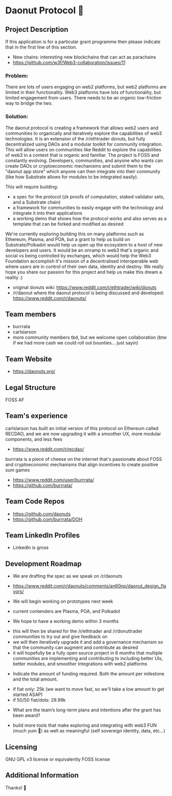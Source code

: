# Daonut Protocol 🍩

## Project Description
If this application is for a particular grant programme then please indicate that in the first line of this section.
- New chains: interesting new blockchains that can act as parachains
- https://github.com/w3f/Web3-collaboration/issues/11

### Problem: 
There are lots of users engaging on web2 platforms, but web2 platforms are limited in their functionality. Web3 platforms have lots of functionality, but limited engagement from users. There needs to be an organic low-friction way to bridge the two.

### Solution:
The daonut protocol is creating a framework that allows web2 users and communities to organically and iteratively explore the capabilities of web3 technologies. It is an extension of the /r/ethtrader donuts, but fully decentralized using DAOs and a modular toolkit for community integration. This will allow users on communities like Reddit to explore the capabilities of web3 in a context that is organic and familiar. The project is FOSS and constantly evolving. Developers, communities, and anyone who wants can create DAOs or cryptoeconomic mechanisms and submit them to the "daonut app store" which anyone can then integrate into their community (like how Substrate allows for modules to be integrated easily).

This will require building:
- a spec for the protocol (zk proofs of computation, staked validator sets, and a Substrate chain)
- a framework for communities to easily engage with the technology and integrate it into their applications
- a working demo that shows how the protocol works and also serves as a template that can be forked and modified as desired

We're currently exploring building this on many platforms such as Ethereum, Plasma, and POA, but a grant to help us build on Substrate/Polkadot would help us open up the ecosystem to a host of new developers and users. It would be an onramp to web3 that's organic and social vs being controlled by exchanges, which would help the Web3 Foundation accomplish it's mission of a decentralised interoperable web where users are in control of their own data, identity and destiny. We really hope you share our passion for this project and help us make this dream a reality :)
- original donuts wiki: https://www.reddit.com/r/ethtrader/wiki/donuts
- /r/daonut where the daonut protocol is being discussed and developed: https://www.reddit.com/r/daonuts/

## Team members
* burrrata
* carlslarson	
* more community members tbd, but we welcome open collaboration (btw if we had more cash we could roll out bounties... just sayin)

## Team Website	
* https://daonuts.org/

## Legal Structure 
FOSS AF

## Team's experience
carlslarson has built an initial version of this protocol on Ethereum called RECDAO, and we are now upgrading it with a smoother UX, more modular components, and less fees
- https://www.reddit.com/r/recdao/

burrrata is a piece of cheese on the internet that's passionate about FOSS and cryptoeconomic mechanisms that align incentives to create positive sum games
- https://www.reddit.com/user/burrrata/
- https://github.com/burrrata/


## Team Code Repos
* https://github.com/daonuts
* https://github.com/burrrata/DOH

## Team LinkedIn Profiles
* LinkedIn is gross 

## Development Roadmap

* We are drafting the spec as we speak on /r/daonuts 
- https://www.reddit.com/r/daonuts/comments/an60np/daonut_design_flavors/

* We will begin working on prototypes next week
- current contenders are Plasma, POA, and Polkadot

* We hope to have a working demo within 3 months
- this will then be shared for the /r/ethtrader and /r/donuttrader communities to try out and give feedback on
- we will then iteratively upgrade it and add a governance mechanism so that the community can augment and contribute as desired
- it will hopefully be a fully open source project in 6 months that multiple communities are implementing and contributing to including better UIs, better modules, and smoother integrations with web2 platforms

* Indicate the amount of funding required. Both the amount per milestone and the total amount.
- if fiat only: 25k (we want to move fast, so we'll take a low amount to get started ASAP)
- if 50/50 fiat/dots: 29.99k

* What are the team’s long-term plans and intentions after the grant has been award?
- build more tools that make exploring and integrating with web3 FUN (much yum 🍩) as well as meaningful (self sovereign identity, data, etc...)

## Licensing
GNU GPL v3 license or equivalently FOSS license

## Additional Information
Thanks! 🍩
